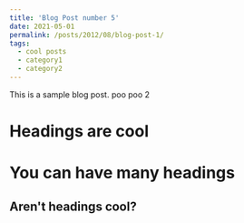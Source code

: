 ```yaml
---
title: 'Blog Post number 5'
date: 2021-05-01
permalink: /posts/2012/08/blog-post-1/
tags:
  - cool posts
  - category1
  - category2
---
```


This is a sample blog post. poo poo 2

Headings are cool
======

You can have many headings
======

Aren't headings cool?
------
